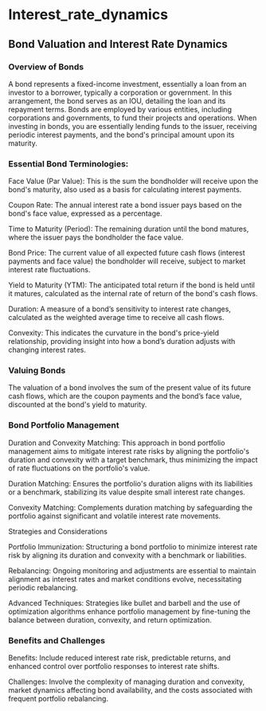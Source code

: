 # Interest_rate_dynamics

## Bond Valuation and Interest Rate Dynamics

### Overview of Bonds

A bond represents a fixed-income investment, essentially a loan from an investor to a borrower, typically a corporation or government. In this arrangement, the bond serves as an IOU, detailing the loan and its repayment terms. Bonds are employed by various entities, including corporations and governments, to fund their projects and operations. When investing in bonds, you are essentially lending funds to the issuer, receiving periodic interest payments, and the bond's principal amount upon its maturity.

### Essential Bond Terminologies:

Face Value (Par Value): This is the sum the bondholder will receive upon the bond's maturity, also used as a basis for calculating interest payments.

Coupon Rate: The annual interest rate a bond issuer pays based on the bond's face value, expressed as a percentage.

Time to Maturity (Period): The remaining duration until the bond matures, where the issuer pays the bondholder the face value.

Bond Price: The current value of all expected future cash flows (interest payments and face value) the bondholder will receive, subject to market interest rate fluctuations.

Yield to Maturity (YTM): The anticipated total return if the bond is held until it matures, calculated as the internal rate of return of the bond's cash flows.

Duration: A measure of a bond’s sensitivity to interest rate changes, calculated as the weighted average time to receive all cash flows.

Convexity: This indicates the curvature in the bond's price-yield relationship, providing insight into how a bond’s duration adjusts with changing interest rates.

### Valuing Bonds

The valuation of a bond involves the sum of the present value of its future cash flows, which are the coupon payments and the bond’s face value, discounted at the bond's yield to maturity.

### Bond Portfolio Management

Duration and Convexity Matching: This approach in bond portfolio management aims to mitigate interest rate risks by aligning the portfolio's duration and convexity with a target benchmark, thus minimizing the impact of rate fluctuations on the portfolio's value.

Duration Matching: Ensures the portfolio's duration aligns with its liabilities or a benchmark, stabilizing its value despite small interest rate changes.

Convexity Matching: Complements duration matching by safeguarding the portfolio against significant and volatile interest rate movements.

Strategies and Considerations

Portfolio Immunization: Structuring a bond portfolio to minimize interest rate risk by aligning its duration and convexity with a benchmark or liabilities.

Rebalancing: Ongoing monitoring and adjustments are essential to maintain alignment as interest rates and market conditions evolve, necessitating periodic rebalancing.

Advanced Techniques: Strategies like bullet and barbell and the use of optimization algorithms enhance portfolio management by fine-tuning the balance between duration, convexity, and return optimization.

### Benefits and Challenges

Benefits: Include reduced interest rate risk, predictable returns, and enhanced control over portfolio responses to interest rate shifts.

Challenges: Involve the complexity of managing duration and convexity, market dynamics affecting bond availability, and the costs associated with frequent portfolio rebalancing.

